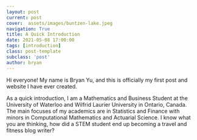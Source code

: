```yaml
---
layout: post
current: post
cover:  assets/images/buntzen-lake.jpeg
navigation: True
title: A Quick Introduction 
date: 2021-05-08 17:00:00
tags: [introduction]
class: post-template
subclass: 'post'
author: bryan
---
```


Hi everyone! My name is Bryan Yu, and this is officially my first post and website I have ever created.

As a quick introduction, I am a Mathematics and Business Student at the University of Waterloo and Wilfrid Laurier University in Ontario, Canada. The main focuses of my academics are in Statistics and Finance with minors in Computational Mathematics and Actuarial Science. I know what you are thinking, how did a STEM student end up becoming a travel and fitness blog writer?
